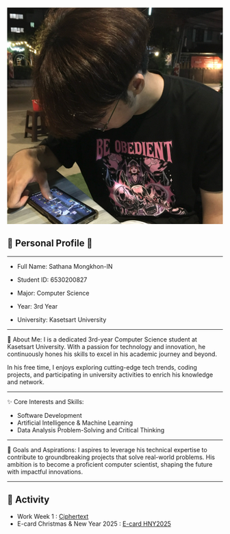 ![image](image/Profile.jpg)

## 🌟 Personal Profile 🌟
---
- Full Name: Sathana Mongkhon-IN

- Student ID: 6530200827

- Major: Computer Science

- Year: 3rd Year

- University: Kasetsart University

---
🎯 About Me:
I is a dedicated 3rd-year Computer Science student at Kasetsart University. With a passion for technology and innovation, he continuously hones his skills to excel in his academic journey and beyond.

In his free time, I enjoys exploring cutting-edge tech trends, coding projects, and participating in university activities to enrich his knowledge and network.

---
✨ Core Interests and Skills:
- Software Development
- Artificial Intelligence & Machine Learning
- Data Analysis Problem-Solving and Critical Thinking

---
🌟 Goals and Aspirations:
I aspires to leverage his technical expertise to contribute to groundbreaking projects that solve real-world problems. His ambition is to become a proficient computer scientist, shaping the future with impactful innovations.

---
## 📝 Activity
- Work Week 1 : [Ciphertext](ciphertext)
- E-card Christmas & New Year 2025 : [E-card HNY2025](e-card_hny)




